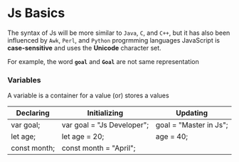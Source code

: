 # Js Basics
The syntax of Js will be more similar to `Java`, `C`, and `C++`, but it has also been influenced by `Awk`, `Perl`, and `Python` progrmming languages
JavaScript is **case-sensitive** and uses the **Unicode** character set. 

For example, the word **`goal`** and **`Goal`** are not same representation

### Variables 
A variable is a container for a value (or) stores a values

| **Declaring**  | **Initializing** | **Updating** |
| ------------- | ------------- | ------------- |
| var goal; | var goal = "Js Developer"; | goal = "Master in Js"; |
let age; | let age = 20; | age = 40; | |
const month; |const month = "April"; | |
